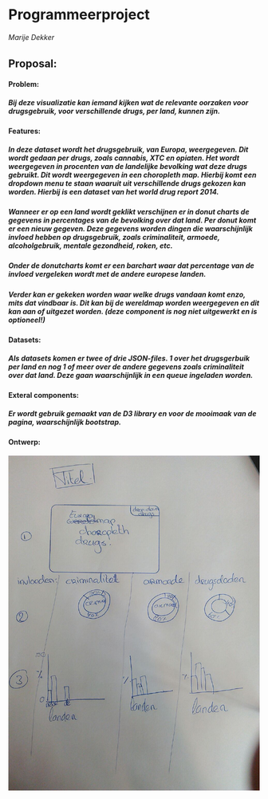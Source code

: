 # Programmeerproject
###### Marije Dekker
## Proposal:
#### Problem:
##### Bij deze visualizatie kan iemand kijken wat de relevante oorzaken voor drugsgebruik, voor verschillende drugs, per land, kunnen zijn.
#### Features:
##### In deze dataset wordt het drugsgebruik, van Europa, weergegeven. Dit wordt gedaan per drugs, zoals cannabis, XTC en opiaten. Het wordt weergegeven in procenten van de landelijke bevolking wat deze drugs gebruikt. Dit wordt weergegeven in een choropleth map. Hierbij komt een dropdown menu te staan waaruit uit verschillende drugs gekozen kan worden. Hierbij is een dataset van het world drug report 2014. 
##### Wanneer er op een land wordt geklikt verschijnen er in donut charts de gegevens in percentages van de bevolking over dat land. Per donut komt er een nieuw gegeven. Deze gegevens worden dingen die waarschijnlijk invloed hebben op drugsgebruik, zoals criminaliteit, armoede, alcoholgebruik, mentale gezondheid, roken, etc.
##### Onder de donutcharts komt er een barchart waar dat percentage van de invloed vergeleken wordt met de andere europese landen.
##### Verder kan er gekeken worden waar welke drugs vandaan komt enzo, mits dat vindbaar is. Dit kan bij de wereldmap worden weergegeven en dit kan aan of uitgezet worden. (deze component is nog niet uitgewerkt en is optioneel!)
#### Datasets:
##### Als datasets komen er twee of drie JSON-files. 1 over het drugsgerbuik per land en nog 1 of meer over de andere gegevens zoals criminaliteit over dat land. Deze gaan waarschijnlijk in een queue ingeladen worden.
#### Exteral components:
##### Er wordt gebruik gemaakt van de D3 library en voor de mooimaak van de pagina, waarschijnlijk bootstrap.
#### Ontwerp:
![bla](doc/ontwerp.jpg)